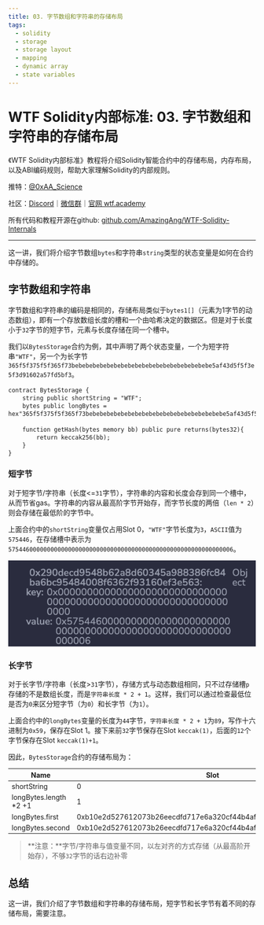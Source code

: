 ```yaml
---
title: 03. 字节数组和字符串的存储布局
tags:
  - solidity
  - storage
  - storage layout
  - mapping
  - dynamic array
  - state variables
---
```


# WTF Solidity内部标准: 03. 字节数组和字符串的存储布局

《WTF Solidity内部标准》教程将介绍Solidity智能合约中的存储布局，内存布局，以及ABI编码规则，帮助大家理解Solidity的内部规则。

推特：[@0xAA_Science](https://twitter.com/0xAA_Science)

社区：[Discord](https://discord.gg/5akcruXrsk)｜[微信群](https://docs.google.com/forms/d/e/1FAIpQLSe4KGT8Sh6sJ7hedQRuIYirOoZK_85miz3dw7vA1-YjodgJ-A/viewform?usp=sf_link)｜[官网 wtf.academy](https://wtf.academy)

所有代码和教程开源在github: [github.com/AmazingAng/WTF-Solidity-Internals](https://github.com/AmazingAng/WTF-Solidity-Internals)

-----

这一讲，我们将介绍字节数组`bytes`和字符串`string`类型的状态变量是如何在合约中存储的。

## 字节数组和字符串

字节数组和字符串的编码是相同的，存储布局类似于`bytes1[]`（元素为1字节的动态数组），即有一个存放数组长度的槽和一个由哈希决定的数据区。但是对于长度小于`32`字节的短字节，元素与长度存储在同一个槽中。

我们以`BytesStorage`合约为例，其中声明了两个状态变量，一个为短字符串`"WTF"`，另一个为长字节`365f5f375f5f365f73bebebebebebebebebebebebebebebebebebebebe5af43d5f5f3e5f3d91602a57fd5bf3`。


```solidity
contract BytesStorage {
    string public shortString = "WTF";
    bytes public longBytes = hex"365f5f375f5f365f73bebebebebebebebebebebebebebebebebebebebe5af43d5f5f3e5f3d91602a57fd5bf3";

    function getHash(bytes memory bb) public pure returns(bytes32){
        return keccak256(bb);
    }
}
```

### 短字节

对于短字节/字符串（长度<=`31`字节），字符串的内容和长度会存到同一个槽中，从而节省gas。字符串的内容从最高阶字节开始存，而字节长度的两倍（`len * 2`）则会存储在最低阶的字节中。

上面合约中的`shortString`变量仅占用Slot 0，`"WTF"`字节长度为`3`，`ASCII`值为`575446`，在存储槽中表示为`5754460000000000000000000000000000000000000000000000000000000006`。

![](./img/3-1.png)

### 长字节

对于长字节/字符串（长度>`31`字节），存储方式与动态数组相同，只不过存储槽`p`存储的不是数组长度，而是`字符串长度 * 2 + 1`。这样，我们可以通过检查最低位是否为`0`来区分短字节（为`0`）和长字节（为`1`）。

上面合约中的`longBytes`变量的长度为`44`字节，`字符串长度 * 2 + 1`为`89`，写作十六进制为`0x59`，保存在Slot 1。接下来前`32`字节保存在Slot `keccak(1)`，后面的`12`个字节保存在Slot `keccak(1)+1`。

因此，`BytesStorage`合约的存储布局为：

| Name | Slot | Value|
|------|-----------------------------|----|
| shortString    | 0 | 5754460000000000000000000000000000000000000000000000000000000006 |
| longBytes.length *2 +1    | 1 | 0x59|
| longBytes.first | 0xb10e2d527612073b26eecdfd717e6a320cf44b4afac2b0732d9fcbe2b7fa0cf6 | 0x365f5f375f5f365f73bebebebebebebebebebebebebebebebebebebebe5af43d |
| longBytes.second | 0xb10e2d527612073b26eecdfd717e6a320cf44b4afac2b0732d9fcbe2b7fa0cf7 | 0x5f5f3e5f3d91602a57fd5bf30000000000000000000000000000000000000000 |


> **注意：**字节/字符串与值变量不同，以左对齐的方式存储（从最高阶开始存），不够`32`字节的话右边补零

## 总结

这一讲，我们介绍了字节数组和字符串的存储布局，短字节和长字节有着不同的存储布局，需要注意。